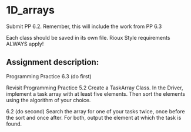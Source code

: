 # 1D_arrays
Submit PP 6.2. Remember, this will include the work from PP 6.3

Each class should be saved in its own file.  Rioux Style requirements ALWAYS apply!



## Assignment description:
 Programming Practice 6.3 (do first)

Revisit Programming Practice 5.2  Create a TaskArray Class.  In the Driver, implement a task array with at least five elements.  Then sort the elements using the algorithm of your choice.  

6.2 (do second)
 Search the array for one of your tasks twice, once before the sort and once after.  For both, output the element at which the task is found.

